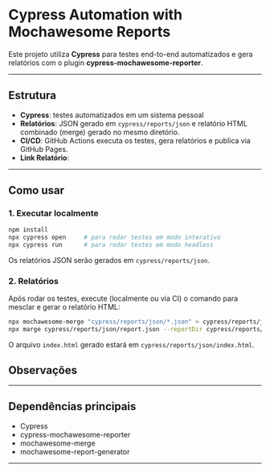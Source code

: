 # Cypress Automation with Mochawesome Reports

Este projeto utiliza **Cypress** para testes end-to-end automatizados e gera relatórios com o plugin **cypress-mochawesome-reporter**.

---

## Estrutura

- **Cypress**: testes automatizados em um sistema pessoal
- **Relatórios**: JSON gerado em `cypress/reports/json` e relatório HTML combinado (merge) gerado no mesmo diretório.
- **CI/CD**: GitHub Actions executa os testes, gera relatórios e publica via GitHub Pages.
- **Link Relatório**: 
---

## Como usar

### 1. Executar localmente

```bash
npm install
npx cypress open     # para rodar testes em modo interativo
npx cypress run      # para rodar testes em modo headless
```

Os relatórios JSON serão gerados em `cypress/reports/json`.

### 2. Relatórios

Após rodar os testes, execute (localmente ou via CI) o comando para mesclar e gerar o relatório HTML:

```bash
npx mochawesome-merge "cypress/reports/json/*.json" > cypress/reports/json/report.json
npx marge cypress/reports/json/report.json --reportDir cypress/reports/json --overwrite
```

O arquivo `index.html` gerado estará em `cypress/reports/json/index.html`.


## Observações


---

## Dependências principais

- Cypress
- cypress-mochawesome-reporter
- mochawesome-merge
- mochawesome-report-generator

---
